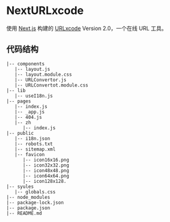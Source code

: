 # NextURLxcode

使用 [Next.js](https://nextjs.org/) 构建的 [URLxcode](https://www.urlxcode.com/) Version 2.0，一个在线 URL 工具。

## 代码结构

```
|-- components
   |-- layout.js
   |-- layout.module.css
   |-- URLConvertor.js
   |-- URLConvertot.module.css
|-- lib
   |-- useI18n.js
|-- pages
   |-- index.js
   |-- _app.js
   |-- 404.js
   |-- zh
      |-- index.js
|-- public
   |-- i18n.json
   |-- robots.txt
   |-- sitemap.xml
   |-- favicon
      |-- icon16x16.png
      |-- icon32x32.png
      |-- icon48x48.png
      |-- icon64x64.png
      |-- icon128x128.
|-- syules
   |-- globals.css
|-- node_modules
|-- package-lock.json
|-- package.json
|-- README.md
```